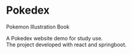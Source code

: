 # Pokedex
 Pokemon Illustration Book

A Pokedex website demo for study use.\
The project developed with react and springboot.
